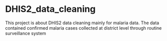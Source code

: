 # DHIS2_data_cleaning
This project is about DHIS2 data cleaning mainly for malaria data. The data contained confirmed malaria cases collected at district level through routine surveillance system
